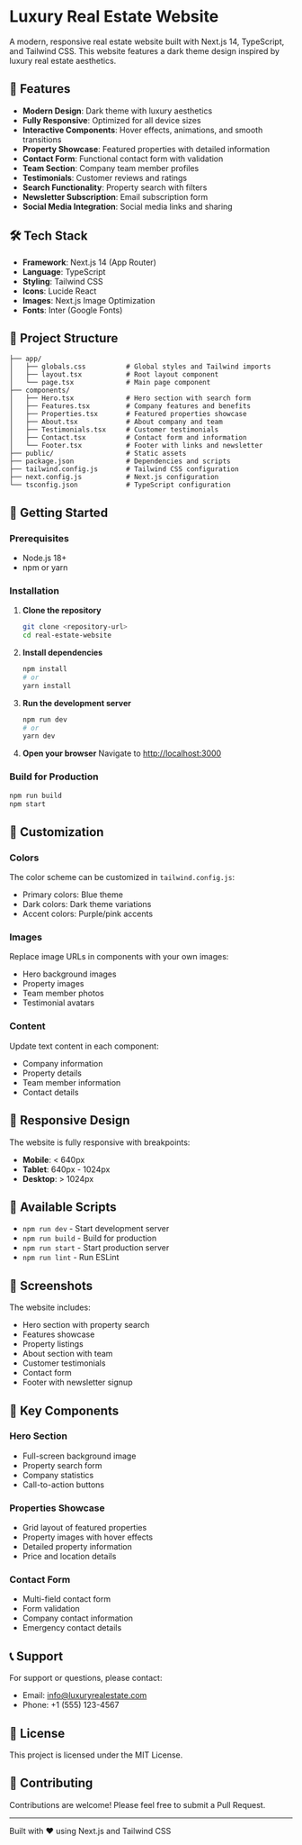 # Luxury Real Estate Website

A modern, responsive real estate website built with Next.js 14, TypeScript, and Tailwind CSS. This website features a dark theme design inspired by luxury real estate aesthetics.

## 🚀 Features

- **Modern Design**: Dark theme with luxury aesthetics
- **Fully Responsive**: Optimized for all device sizes
- **Interactive Components**: Hover effects, animations, and smooth transitions
- **Property Showcase**: Featured properties with detailed information
- **Contact Form**: Functional contact form with validation
- **Team Section**: Company team member profiles
- **Testimonials**: Customer reviews and ratings
- **Search Functionality**: Property search with filters
- **Newsletter Subscription**: Email subscription form
- **Social Media Integration**: Social media links and sharing

## 🛠️ Tech Stack

- **Framework**: Next.js 14 (App Router)
- **Language**: TypeScript
- **Styling**: Tailwind CSS
- **Icons**: Lucide React
- **Images**: Next.js Image Optimization
- **Fonts**: Inter (Google Fonts)

## 📁 Project Structure

```
├── app/
│   ├── globals.css          # Global styles and Tailwind imports
│   ├── layout.tsx           # Root layout component
│   └── page.tsx             # Main page component
├── components/
│   ├── Hero.tsx             # Hero section with search form
│   ├── Features.tsx         # Company features and benefits
│   ├── Properties.tsx       # Featured properties showcase
│   ├── About.tsx            # About company and team
│   ├── Testimonials.tsx     # Customer testimonials
│   ├── Contact.tsx          # Contact form and information
│   └── Footer.tsx           # Footer with links and newsletter
├── public/                  # Static assets
├── package.json             # Dependencies and scripts
├── tailwind.config.js       # Tailwind CSS configuration
├── next.config.js           # Next.js configuration
└── tsconfig.json            # TypeScript configuration
```

## 🚀 Getting Started

### Prerequisites

- Node.js 18+ 
- npm or yarn

### Installation

1. **Clone the repository**
   ```bash
   git clone <repository-url>
   cd real-estate-website
   ```

2. **Install dependencies**
   ```bash
   npm install
   # or
   yarn install
   ```

3. **Run the development server**
   ```bash
   npm run dev
   # or
   yarn dev
   ```

4. **Open your browser**
   Navigate to [http://localhost:3000](http://localhost:3000)

### Build for Production

```bash
npm run build
npm start
```

## 🎨 Customization

### Colors
The color scheme can be customized in `tailwind.config.js`:
- Primary colors: Blue theme
- Dark colors: Dark theme variations
- Accent colors: Purple/pink accents

### Images
Replace image URLs in components with your own images:
- Hero background images
- Property images
- Team member photos
- Testimonial avatars

### Content
Update text content in each component:
- Company information
- Property details
- Team member information
- Contact details

## 📱 Responsive Design

The website is fully responsive with breakpoints:
- **Mobile**: < 640px
- **Tablet**: 640px - 1024px
- **Desktop**: > 1024px

## 🔧 Available Scripts

- `npm run dev` - Start development server
- `npm run build` - Build for production
- `npm run start` - Start production server
- `npm run lint` - Run ESLint

## 📸 Screenshots

The website includes:
- Hero section with property search
- Features showcase
- Property listings
- About section with team
- Customer testimonials
- Contact form
- Footer with newsletter signup

## 🌟 Key Components

### Hero Section
- Full-screen background image
- Property search form
- Company statistics
- Call-to-action buttons

### Properties Showcase
- Grid layout of featured properties
- Property images with hover effects
- Detailed property information
- Price and location details

### Contact Form
- Multi-field contact form
- Form validation
- Company contact information
- Emergency contact details

## 📞 Support

For support or questions, please contact:
- Email: info@luxuryrealestate.com
- Phone: +1 (555) 123-4567

## 📄 License

This project is licensed under the MIT License.

## 🤝 Contributing

Contributions are welcome! Please feel free to submit a Pull Request.

---

Built with ❤️ using Next.js and Tailwind CSS


